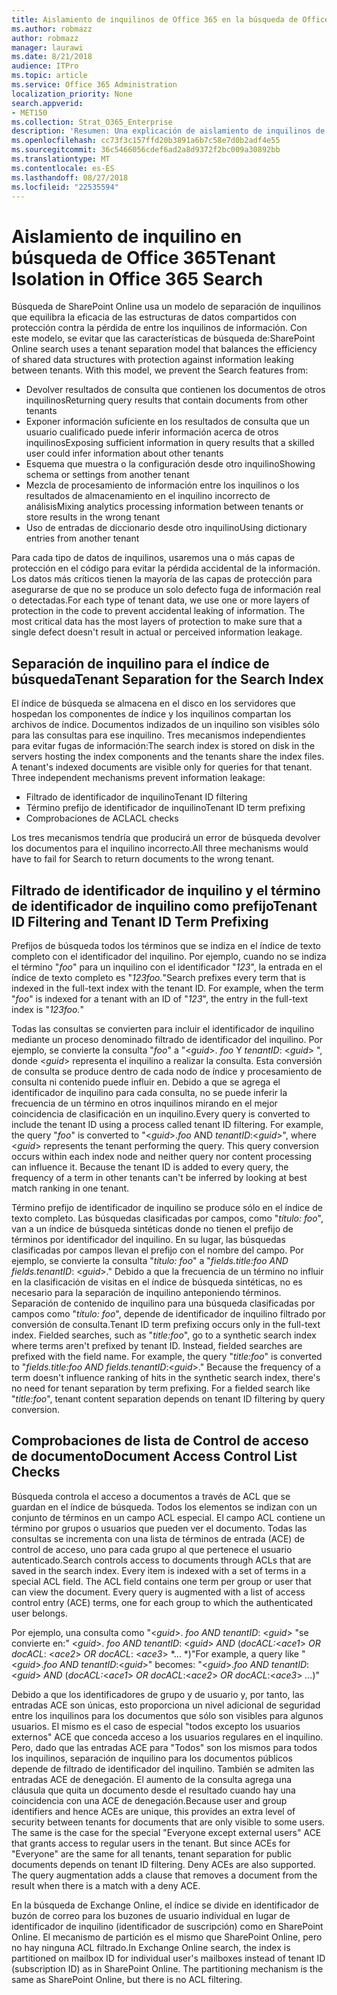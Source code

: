 ```yaml
---
title: Aislamiento de inquilinos de Office 365 en la búsqueda de Office 365
ms.author: robmazz
author: robmazz
manager: laurawi
ms.date: 8/21/2018
audience: ITPro
ms.topic: article
ms.service: Office 365 Administration
localization_priority: None
search.appverid:
- MET150
ms.collection: Strat_O365_Enterprise
description: 'Resumen: Una explicación de aislamiento de inquilinos de la búsqueda de Office 365.'
ms.openlocfilehash: cc73f3c157ffd20b3891a6b7c58e7d0b2adf4e55
ms.sourcegitcommit: 36c5466056cdef6ad2a8d9372f2bc009a30892bb
ms.translationtype: MT
ms.contentlocale: es-ES
ms.lasthandoff: 08/27/2018
ms.locfileid: "22535594"
---
```

# <a name="tenant-isolation-in-office-365-search"></a><span data-ttu-id="b5207-103">Aislamiento de inquilino en búsqueda de Office 365</span><span class="sxs-lookup"><span data-stu-id="b5207-103">Tenant Isolation in Office 365 Search</span></span>
<span data-ttu-id="b5207-p101">Búsqueda de SharePoint Online usa un modelo de separación de inquilinos que equilibra la eficacia de las estructuras de datos compartidos con protección contra la pérdida de entre los inquilinos de información. Con este modelo, se evitar que las características de búsqueda de:</span><span class="sxs-lookup"><span data-stu-id="b5207-p101">SharePoint Online search uses a tenant separation model that balances the efficiency of shared data structures with protection against information leaking between tenants. With this model, we prevent the Search features from:</span></span>
- <span data-ttu-id="b5207-106">Devolver resultados de consulta que contienen los documentos de otros inquilinos</span><span class="sxs-lookup"><span data-stu-id="b5207-106">Returning query results that contain documents from other tenants</span></span>
- <span data-ttu-id="b5207-107">Exponer información suficiente en los resultados de consulta que un usuario cualificado puede inferir información acerca de otros inquilinos</span><span class="sxs-lookup"><span data-stu-id="b5207-107">Exposing sufficient information in query results that a skilled user could infer information about other tenants</span></span>
- <span data-ttu-id="b5207-108">Esquema que muestra o la configuración desde otro inquilino</span><span class="sxs-lookup"><span data-stu-id="b5207-108">Showing schema or settings from another tenant</span></span>
- <span data-ttu-id="b5207-109">Mezcla de procesamiento de información entre los inquilinos o los resultados de almacenamiento en el inquilino incorrecto de análisis</span><span class="sxs-lookup"><span data-stu-id="b5207-109">Mixing analytics processing information between tenants or store results in the wrong tenant</span></span>
- <span data-ttu-id="b5207-110">Uso de entradas de diccionario desde otro inquilino</span><span class="sxs-lookup"><span data-stu-id="b5207-110">Using dictionary entries from another tenant</span></span>

<span data-ttu-id="b5207-p102">Para cada tipo de datos de inquilinos, usaremos una o más capas de protección en el código para evitar la pérdida accidental de la información. Los datos más críticos tienen la mayoría de las capas de protección para asegurarse de que no se produce un solo defecto fuga de información real o detectadas.</span><span class="sxs-lookup"><span data-stu-id="b5207-p102">For each type of tenant data, we use one or more layers of protection in the code to prevent accidental leaking of information. The most critical data has the most layers of protection to make sure that a single defect doesn't result in actual or perceived information leakage.</span></span>

## <a name="tenant-separation-for-the-search-index"></a><span data-ttu-id="b5207-113">Separación de inquilino para el índice de búsqueda</span><span class="sxs-lookup"><span data-stu-id="b5207-113">Tenant Separation for the Search Index</span></span>
<span data-ttu-id="b5207-p103">El índice de búsqueda se almacena en el disco en los servidores que hospedan los componentes de índice y los inquilinos compartan los archivos de índice. Documentos indizados de un inquilino son visibles sólo para las consultas para ese inquilino. Tres mecanismos independientes para evitar fugas de información:</span><span class="sxs-lookup"><span data-stu-id="b5207-p103">The search index is stored on disk in the servers hosting the index components and the tenants share the index files. A tenant's indexed documents are visible only for queries for that tenant. Three independent mechanisms prevent information leakage:</span></span>
- <span data-ttu-id="b5207-117">Filtrado de identificador de inquilino</span><span class="sxs-lookup"><span data-stu-id="b5207-117">Tenant ID filtering</span></span>
- <span data-ttu-id="b5207-118">Término prefijo de identificador de inquilino</span><span class="sxs-lookup"><span data-stu-id="b5207-118">Tenant ID term prefixing</span></span>
- <span data-ttu-id="b5207-119">Comprobaciones de ACL</span><span class="sxs-lookup"><span data-stu-id="b5207-119">ACL checks</span></span>

<span data-ttu-id="b5207-120">Los tres mecanismos tendría que producirá un error de búsqueda devolver los documentos para el inquilino incorrecto.</span><span class="sxs-lookup"><span data-stu-id="b5207-120">All three mechanisms would have to fail for Search to return documents to the wrong tenant.</span></span>

## <a name="tenant-id-filtering-and-tenant-id-term-prefixing"></a><span data-ttu-id="b5207-121">Filtrado de identificador de inquilino y el término de identificador de inquilino como prefijo</span><span class="sxs-lookup"><span data-stu-id="b5207-121">Tenant ID Filtering and Tenant ID Term Prefixing</span></span>
<span data-ttu-id="b5207-p104">Prefijos de búsqueda todos los términos que se indiza en el índice de texto completo con el identificador del inquilino. Por ejemplo, cuando no se indiza el término "*foo*" para un inquilino con el identificador "*123*", la entrada en el índice de texto completo es "*123foo.*"</span><span class="sxs-lookup"><span data-stu-id="b5207-p104">Search prefixes every term that is indexed in the full-text index with the tenant ID. For example, when the term "*foo*" is indexed for a tenant with an ID of "*123*", the entry in the full-text index is "*123foo.*"</span></span>

<span data-ttu-id="b5207-p105">Todas las consultas se convierten para incluir el identificador de inquilino mediante un proceso denominado filtrado de identificador del inquilino. Por ejemplo, se convierte la consulta "*foo*" a "<*guid*>. *foo* Y *tenantID*: <*guid*> ", donde <*guid*> representa el inquilino a realizar la consulta. Esta conversión de consulta se produce dentro de cada nodo de índice y procesamiento de consulta ni contenido puede influir en. Debido a que se agrega el identificador de inquilino para cada consulta, no se puede inferir la frecuencia de un término en otros inquilinos mirando en el mejor coincidencia de clasificación en un inquilino.</span><span class="sxs-lookup"><span data-stu-id="b5207-p105">Every query is converted to include the tenant ID using a process called tenant ID filtering. For example, the query "*foo*" is converted to "<*guid*>.*foo* AND *tenantID*:<*guid*>", where <*guid*> represents the tenant performing the query. This query conversion occurs within each index node and neither query nor content processing can influence it. Because the tenant ID is added to every query, the frequency of a term in other tenants can't be inferred by looking at best match ranking in one tenant.</span></span>

<span data-ttu-id="b5207-p106">Término prefijo de identificador de inquilino se produce sólo en el índice de texto completo. Las búsquedas clasificadas por campos, como "*título: foo*", van a un índice de búsqueda sintéticas donde no tienen el prefijo de términos por identificador del inquilino. En su lugar, las búsquedas clasificadas por campos llevan el prefijo con el nombre del campo. Por ejemplo, se convierte la consulta "*título: foo*" a "*fields.title:foo AND fields.tenantID*: <*guid*>." Debido a que la frecuencia de un término no influir en la clasificación de visitas en el índice de búsqueda sintéticas, no es necesario para la separación de inquilino anteponiendo términos. Separación de contenido de inquilino para una búsqueda clasificadas por campos como "*título: foo*", depende de identificador de inquilino filtrado por conversión de consulta.</span><span class="sxs-lookup"><span data-stu-id="b5207-p106">Tenant ID term prefixing occurs only in the full-text index. Fielded searches, such as "*title:foo*", go to a synthetic search index where terms aren't prefixed by tenant ID. Instead, fielded searches are prefixed with the field name. For example, the query "*title:foo*" is converted to "*fields.title:foo AND fields.tenantID*:<*guid*>." Because the frequency of a term doesn't influence ranking of hits in the synthetic search index, there's no need for tenant separation by term prefixing. For a fielded search like "*title:foo*", tenant content separation depends on tenant ID filtering by query conversion.</span></span>

## <a name="document-access-control-list-checks"></a><span data-ttu-id="b5207-134">Comprobaciones de lista de Control de acceso de documento</span><span class="sxs-lookup"><span data-stu-id="b5207-134">Document Access Control List Checks</span></span>
<span data-ttu-id="b5207-p107">Búsqueda controla el acceso a documentos a través de ACL que se guardan en el índice de búsqueda. Todos los elementos se indizan con un conjunto de términos en un campo ACL especial. El campo ACL contiene un término por grupos o usuarios que pueden ver el documento. Todas las consultas se incrementa con una lista de términos de entrada (ACE) de control de acceso, uno para cada grupo al que pertenece el usuario autenticado.</span><span class="sxs-lookup"><span data-stu-id="b5207-p107">Search controls access to documents through ACLs that are saved in the search index. Every item is indexed with a set of terms in a special ACL field. The ACL field contains one term per group or user that can view the document. Every query is augmented with a list of access control entry (ACE) terms, one for each group to which the authenticated user belongs.</span></span>

<span data-ttu-id="b5207-139">Por ejemplo, una consulta como "<*guid*>. *foo AND tenantID*: <*guid*> "se convierte en:" <*guid*>. *foo AND tenantID*: <*guid*> *AND* (*docACL:*<*ace1*> *OR docACL*: <*ace2*> *OR docACL*: <*ace3*> *... *)"</span><span class="sxs-lookup"><span data-stu-id="b5207-139">For example, a query like "<*guid*>.*foo AND tenantID*:<*guid*>" becomes: "<*guid*>.*foo AND tenantID*:<*guid*> *AND* (*docACL:*<*ace1*> *OR docACL*:<*ace2*> *OR docACL*:<*ace3*> *...*)"</span></span>

<span data-ttu-id="b5207-p108">Debido a que los identificadores de grupo y de usuario y, por tanto, las entradas ACE son únicas, esto proporciona un nivel adicional de seguridad entre los inquilinos para los documentos que sólo son visibles para algunos usuarios. El mismo es el caso de especial "todos excepto los usuarios externos" ACE que conceda acceso a los usuarios regulares en el inquilino. Pero, dado que las entradas ACE para "Todos" son los mismos para todos los inquilinos, separación de inquilino para los documentos públicos depende de filtrado de identificador del inquilino. También se admiten las entradas ACE de denegación. El aumento de la consulta agrega una cláusula que quita un documento desde el resultado cuando hay una coincidencia con una ACE de denegación.</span><span class="sxs-lookup"><span data-stu-id="b5207-p108">Because user and group identifiers and hence ACEs are unique, this provides an extra level of security between tenants for documents that are only visible to some users. The same is the case for the special "Everyone except external users" ACE that grants access to regular users in the tenant. But since ACEs for "Everyone" are the same for all tenants, tenant separation for public documents depends on tenant ID filtering. Deny ACEs are also supported. The query augmentation adds a clause that removes a document from the result when there is a match with a deny ACE.</span></span>

<span data-ttu-id="b5207-p109">En la búsqueda de Exchange Online, el índice se divide en identificador de buzón de correo para los buzones de usuario individual en lugar de identificador de inquilino (identificador de suscripción) como en SharePoint Online. El mecanismo de partición es el mismo que SharePoint Online, pero no hay ninguna ACL filtrado.</span><span class="sxs-lookup"><span data-stu-id="b5207-p109">In Exchange Online search, the index is partitioned on mailbox ID for individual user's mailboxes instead of tenant ID (subscription ID) as in SharePoint Online. The partitioning mechanism is the same as SharePoint Online, but there is no ACL filtering.</span></span>

